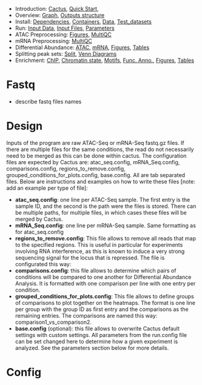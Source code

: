 
* Introduction: [Cactus](/README.md), [Quick Start](/docs/Intro__Quick_start.md), 
* Overview: [Graph](/docs/Overview__Graph.md), [Outputs structure](/docs/Overview__Outputs_structure.md)
* Install: [Dependencies](/docs/Install__Dependencies.md), [Containers](/docs/Install__Containers.md), [Data](/docs/Install__Data.md), [Test_datasets](/docs/Install__Test_datasets.md)
* Run: [Input Data](/docs/ID__Input_data.md), [Input Files](/docs/ID__Input_files.md), [Parameters](/docs/ID__Parameters.md)
* ATAC Preprocessing: [Figures](/docs/AP__Figures.md), [MultiQC](/docs/MP__MultiQC.md)
* mRNA Preprocessing: [MultiQC](/docs/Prepro__MultiQC.md)
* Differential Abundance: [ATAC](/docs/DA__DiffBind.md), [mRNA](/docs/DA__Sleuth.md), [Figures](/docs/DA__Figures.md), [Tables](/docs/DA__Tables.md)
* Splitting peak sets: [Split](/docs/SP__Splitting_peak_sets.md), [Venn Diagrams](/docs/SP__Venn_diagrams.md)
* Enrichment: [ChIP](/docs/Enrich__CHIP.md), [Chromatin state](/docs/Enrich__Chromatin_states.md), [Motifs](/docs/Enrich__Motifs.md), [Func. Anno.](/docs/Enrich__Functional_annotations.md), [Figures](/docs/Enrich__Figures.md), [Tables](/docs/Enrich__Tables.md)


[](END_OF_MENU)






# Fastq

 - describe fastq files names


# Design

Inputs of the program are raw ATAC-Seq or mRNA-Seq fastq.gz files. If there are multiple files for the same conditions, the read do not necessarily need to be merged as this can be done within cactus. 
The configuration files are expected by Cactus are: atac_seq.config, mRNA_Seq.config, comparisons.config, regions_to_remove.config, grouped_conditions_for_plots.config, base.config. All are tab separated files. Below are instructions and examples on how to write these files [note: add an example per type of file]:
-	**atac_seq.config**: one line per ATAC-Seq sample. The first entry is the sample ID, and the second is the path were the files is stored. There can be multiple paths, for multiple files, in which cases these files will be merged by Cactus.
-	**mRNA_Seq.config**: one line per mRNA-Seq sample. Same formatting as for atac_seq.config
-	**regions_to_remove.config**: This file allows to remove all reads that map to the specified regions. This is useful in particular for experiments involving RNA interference, as this is known to induce a very strong sequencing signal for the locus that is repressed. The file is configurated this way:
-	**comparisons.config**: this file allows to determine which pairs of conditions will be compared to one another for Differential Abundance Analysis. It is formatted with one comparison per line with one entry per condition. 
-	**grouped_conditions_for_plots.config**: This file allows to define groups of comparisons to plot together on the heatmaps. The format is one line per group with the group ID as first entry and the comparisons as the remaining entries. The comparisons are named this way: comparison1_vs_comparison2.
-	**base.config** (optional): this file allows to overwrite Cactus default settings with custom settings. All parameters from the run.config file can be set changed here to determine how a given experiment is analyzed. See the parameters section below for more details.


# Config

